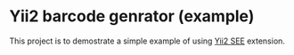 # Yii2 barcode genrator (example)

This project is to demostrate a simple example of using [Yii2 SEE](https://github.com/Vilochane/yii2-barcode-generator-8-types) extension.
